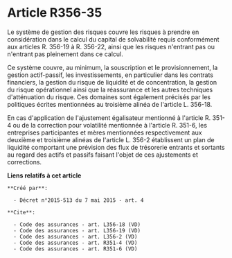# Article R356-35

Le système de gestion des risques couvre les risques à prendre en considération dans le calcul du capital de solvabilité
requis conformément aux articles R. 356-19 à R. 356-22, ainsi que les risques n'entrant pas ou n'entrant pas pleinement dans
ce calcul. 

Ce système couvre, au minimum, la souscription et le provisionnement, la gestion actif-passif, les investissements, en
particulier dans les contrats financiers, la gestion du risque de liquidité et de concentration, la gestion du risque
opérationnel ainsi que la réassurance et les autres techniques d'atténuation du risque. Ces domaines sont également précisés
par les politiques écrites mentionnées au troisième alinéa de l'article L. 356-18. 

En cas d'application de l'ajustement égalisateur mentionné à l'article R. 351-4 ou de la correction pour volatilité
mentionnée à l'article R. 351-6, les entreprises participantes et mères mentionnées respectivement aux deuxième et troisième
alinéas de l'article L. 356-2 établissent un plan de liquidité comportant une prévision des flux de trésorerie entrants et
sortants au regard des actifs et passifs faisant l'objet de ces ajustements et corrections.

**Liens relatifs à cet article**

	**Créé par**:

	  - Décret n°2015-513 du 7 mai 2015 - art. 4

	**Cite**:

	  - Code des assurances - art. L356-18 (VD)
	  - Code des assurances - art. L356-19 (VD)
	  - Code des assurances - art. L356-2 (VD)
	  - Code des assurances - art. R351-4 (VD)
	  - Code des assurances - art. R351-6 (VD)
